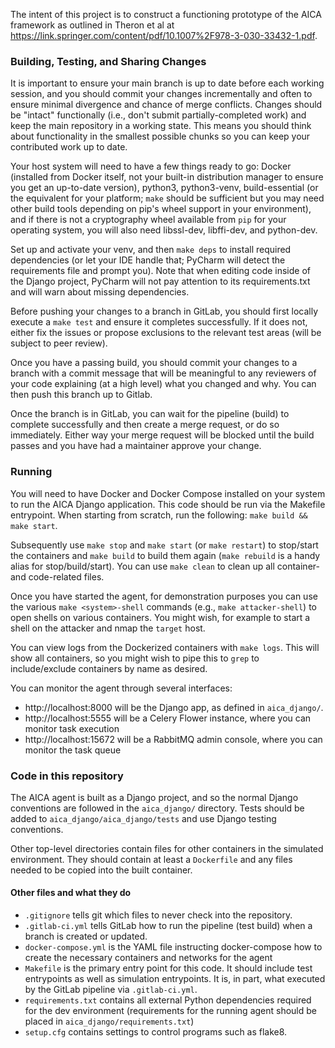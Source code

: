 The intent of this project is to construct a functioning prototype of the AICA framework as outlined in Theron et al at https://link.springer.com/content/pdf/10.1007%2F978-3-030-33432-1.pdf.

<h3>Building, Testing, and Sharing Changes</h3>

It is important to ensure your main branch is up to date before each working session, and you should commit your changes incrementally and often to ensure minimal divergence and chance of merge conflicts. Changes should be "intact" functionally (i.e., don't submit partially-completed work) and keep the main repository in a working state. This means you should think about functionality in the smallest possible chunks so you can keep your contributed work up to date.

Your host system will need to have a few things ready to go: Docker (installed from Docker itself, not your built-in distribution manager to ensure you get an up-to-date version), python3, python3-venv, build-essential (or the equivalent for your platform; `make` should be sufficient but you may need other build tools depending on pip's wheel support in your environment), and if there is not a cryptography wheel available from `pip` for your operating system, you will also need libssl-dev, libffi-dev, and python-dev.

Set up and activate your venv, and then `make deps` to install required dependencies (or let your IDE handle that; PyCharm will detect the requirements file and prompt you). Note that when editing code inside of the Django project, PyCharm will not pay attention to its requirements.txt and will warn about missing dependencies. 

Before pushing your changes to a branch in GitLab, you should first locally execute a `make test` and ensure it completes successfully. If it does not, either fix the issues or propose exclusions to the relevant test areas (will be subject to peer review).

Once you have a passing build, you should commit your changes to a branch with a commit message that will be meaningful to any reviewers of your code explaining (at a high level) what you changed and why. You can then push this branch up to Gitlab.

Once the branch is in GitLab, you can wait for the pipeline (build) to complete successfully and then create a merge request, or do so immediately. Either way your merge request will be blocked until the build passes and you have had a maintainer approve your change.

<h3>Running</h3>

You will need to have Docker and Docker Compose installed on your system to run the AICA Django application. This code should be run via the Makefile entrypoint. When starting from scratch, run the following: `make build && make start`. 

Subsequently use `make stop` and `make start` (or `make restart`) to stop/start the containers and `make build` to build them again (`make rebuild` is a handy alias for stop/build/start). You can use `make clean` to clean up all container- and code-related files. 

Once you have started the agent, for demonstration purposes you can use the various `make <system>-shell` commands (e.g., `make attacker-shell`) to open shells on various containers. You might wish, for example to start a shell on the attacker and nmap the `target` host. 

You can view logs from the Dockerized containers with `make logs`. This will show all containers, so you might wish to pipe this to `grep` to include/exclude containers by name as desired.

You can monitor the agent through several interfaces:

* http://localhost:8000 will be the Django app, as defined in `aica_django/`.
* http://localhost:5555 will be a Celery Flower instance, where you can monitor task execution
* http://localhost:15672 will be a RabbitMQ admin console, where you can monitor the task queue

<h3>Code in this repository</h3>

The AICA agent is built as a Django project, and so the normal Django conventions are followed in the `aica_django/` directory. Tests should be added to `aica_django/aica_django/tests` and use Django testing conventions.

Other top-level directories contain files for other containers in the simulated environment. They should contain at least a `Dockerfile` and any files needed to be copied into the built container.

<h4>Other files and what they do</h4>

* `.gitignore` tells git which files to never check into the repository.
* `.gitlab-ci.yml` tells GitLab how to run the pipeline (test build) when a branch is created or updated.
* `docker-compose.yml`  is the YAML file instructing docker-compose how to create the necessary containers and networks for the agent
* `Makefile` is the primary entry point for this code. It should include test entrypoints as well as simulation entrypoints. It is, in part, what executed by the GitLab pipeline via `.gitlab-ci.yml`.
* `requirements.txt` contains all external Python dependencies required for the dev environment (requirements for the running agent should be placed in `aica_django/requirements.txt`) 
* `setup.cfg` contains settings to control programs such as flake8. 
